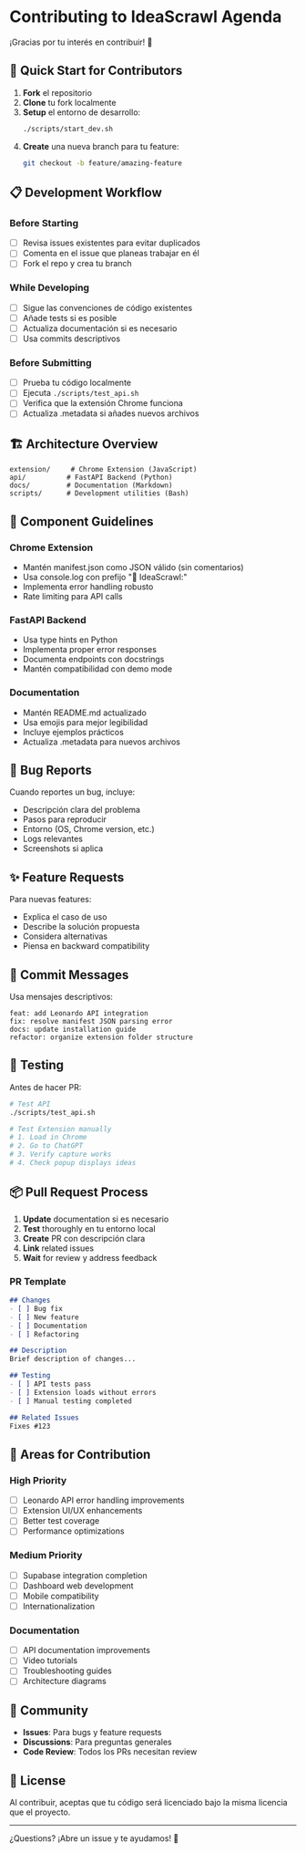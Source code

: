 # Contributing to IdeaScrawl Agenda

¡Gracias por tu interés en contribuir! 🎉

## 🚀 Quick Start for Contributors

1. **Fork** el repositorio
2. **Clone** tu fork localmente
3. **Setup** el entorno de desarrollo:
   ```bash
   ./scripts/start_dev.sh
   ```
4. **Create** una nueva branch para tu feature:
   ```bash
   git checkout -b feature/amazing-feature
   ```

## 📋 Development Workflow

### Before Starting
- [ ] Revisa issues existentes para evitar duplicados
- [ ] Comenta en el issue que planeas trabajar en él
- [ ] Fork el repo y crea tu branch

### While Developing
- [ ] Sigue las convenciones de código existentes
- [ ] Añade tests si es posible
- [ ] Actualiza documentación si es necesario
- [ ] Usa commits descriptivos

### Before Submitting
- [ ] Prueba tu código localmente
- [ ] Ejecuta `./scripts/test_api.sh`
- [ ] Verifica que la extensión Chrome funciona
- [ ] Actualiza .metadata si añades nuevos archivos

## 🏗️ Architecture Overview

```
extension/     # Chrome Extension (JavaScript)
api/          # FastAPI Backend (Python)
docs/         # Documentation (Markdown)
scripts/      # Development utilities (Bash)
```

## 🔧 Component Guidelines

### Chrome Extension
- Mantén manifest.json como JSON válido (sin comentarios)
- Usa console.log con prefijo "🚀 IdeaScrawl:"
- Implementa error handling robusto
- Rate limiting para API calls

### FastAPI Backend
- Usa type hints en Python
- Implementa proper error responses
- Documenta endpoints con docstrings
- Mantén compatibilidad con demo mode

### Documentation
- Mantén README.md actualizado
- Usa emojis para mejor legibilidad
- Incluye ejemplos prácticos
- Actualiza .metadata para nuevos archivos

## 🐛 Bug Reports

Cuando reportes un bug, incluye:
- Descripción clara del problema
- Pasos para reproducir
- Entorno (OS, Chrome version, etc.)
- Logs relevantes
- Screenshots si aplica

## ✨ Feature Requests

Para nuevas features:
- Explica el caso de uso
- Describe la solución propuesta
- Considera alternativas
- Piensa en backward compatibility

## 📝 Commit Messages

Usa mensajes descriptivos:
```
feat: add Leonardo API integration
fix: resolve manifest JSON parsing error
docs: update installation guide
refactor: organize extension folder structure
```

## 🧪 Testing

Antes de hacer PR:

```bash
# Test API
./scripts/test_api.sh

# Test Extension manually
# 1. Load in Chrome
# 2. Go to ChatGPT  
# 3. Verify capture works
# 4. Check popup displays ideas
```

## 📦 Pull Request Process

1. **Update** documentation si es necesario
2. **Test** thoroughly en tu entorno local
3. **Create** PR con descripción clara
4. **Link** related issues
5. **Wait** for review y address feedback

### PR Template
```markdown
## Changes
- [ ] Bug fix
- [ ] New feature  
- [ ] Documentation
- [ ] Refactoring

## Description
Brief description of changes...

## Testing
- [ ] API tests pass
- [ ] Extension loads without errors
- [ ] Manual testing completed

## Related Issues
Fixes #123
```

## 🎯 Areas for Contribution

### High Priority
- [ ] Leonardo API error handling improvements
- [ ] Extension UI/UX enhancements
- [ ] Better test coverage
- [ ] Performance optimizations

### Medium Priority  
- [ ] Supabase integration completion
- [ ] Dashboard web development
- [ ] Mobile compatibility
- [ ] Internationalization

### Documentation
- [ ] API documentation improvements
- [ ] Video tutorials
- [ ] Troubleshooting guides
- [ ] Architecture diagrams

## 🤝 Community

- **Issues**: Para bugs y feature requests
- **Discussions**: Para preguntas generales
- **Code Review**: Todos los PRs necesitan review

## 📄 License

Al contribuir, aceptas que tu código será licenciado bajo la misma licencia que el proyecto.

---

¿Questions? ¡Abre un issue y te ayudamos! 🚀